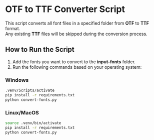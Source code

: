 # OTF to TTF Converter Script

This script converts all font files in a specified folder from **OTF** to **TTF** format.  
Any existing **TTF** files will be skipped during the conversion process.

## How to Run the Script

1. Add the fonts you want to convert to the **input-fonts** folder.  
2. Run the following commands based on your operating system:

### Windows
```sh
.venv/Scripts/activate
pip install -r requirements.txt
python convert-fonts.py
```

### Linux/MacOS
```sh
source .venv/bin/activate
pip install -r requirements.txt
python convert-fonts.py
```
